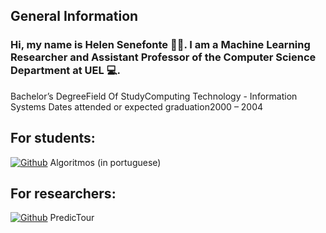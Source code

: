 ## General Information
### Hi, my name is Helen Senefonte 👩‍🏫. I am a Machine Learning Researcher and Assistant Professor of the Computer Science Department at UEL 💻. 

Bachelor’s DegreeField Of StudyComputing Technology - Information Systems
Dates attended or expected graduation2000 – 2004

## For students:
[![Github](https://img.shields.io/badge/GitHub-100000?style=for-the-badge&logo=github&logoColor=white)](https://github.com/helen-senefonte/1COP005-Algoritmos) Algoritmos (in portuguese) 

## For researchers:
[![Github](https://img.shields.io/badge/GitHub-100000?style=for-the-badge&logo=github&logoColor=white)](https://github.com/helen-senefonte/PredicTour) PredicTour 
